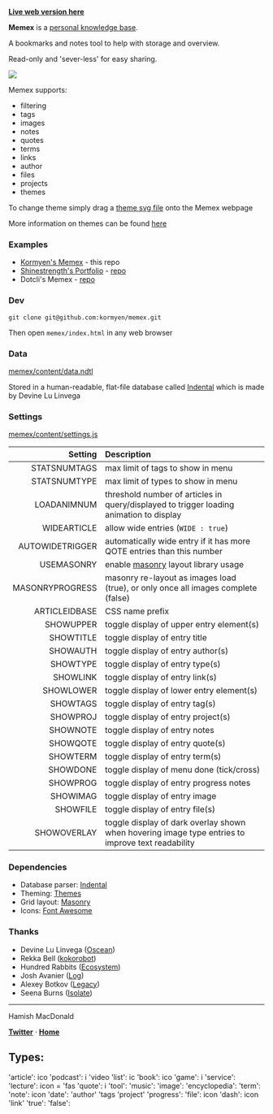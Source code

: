 [**Live web version here**](https://kormyen.github.io/memex/)

**Memex** is a [personal knowledge base](https://scholar.colorado.edu/csci_techreports/931/).

A bookmarks and notes tool to help with storage and overview.

Read-only and 'sever-less' for easy sharing.

<img src='https://raw.githubusercontent.com/kormyen/memex/master/PREVIEW.jpg'/>

Memex supports:

- filtering
- tags
- images
- notes
- quotes
- terms
- links
- author
- files
- projects
- themes

To change theme simply drag a [theme svg file](https://github.com/hundredrabbits/Themes/tree/master/themes) onto the Memex webpage

More information on themes can be found [here](https://github.com/hundredrabbits/Themes)

### Examples

- [Kormyen's Memex](https://kormyen.github.io/memex/) - this repo
- [Shinestrength's Portfolio](http://www.shinestrength.xyz/) - [repo](https://github.com/shinestrength/memex)
- Dotcli's Memex - [repo](https://github.com/dotcli/memex)

### Dev
```
git clone git@github.com:kormyen/memex.git
```

Then open `memex/index.html` in any web browser

### Data

[memex/content/data.ndtl](content/data.ndtl)

Stored in a human-readable, flat-file database called [Indental](https://wiki.xxiivv.com/#indental) which is made by Devine Lu Linvega

### Settings

[memex/content/settings.js](content/settings.js)

|         Setting | Description                                                                                       |
| --------------: | :------------------------------------------------------------------------------------------------ |
|    STATSNUMTAGS | max limit of tags to show in menu                                                                 |
|    STATSNUMTYPE | max limit of types to show in menu                                                                |
|     LOADANIMNUM | threshold number of articles in query/displayed to trigger loading animation to display           |
|     WIDEARTICLE | allow wide entries (`WIDE : true`)                                                                |
| AUTOWIDETRIGGER | automatically wide entry if it has more QOTE entries than this number                             |
|      USEMASONRY | enable [masonry](https://masonry.desandro.com/) layout library usage                              |
| MASONRYPROGRESS | masonry re-layout as images load (true), or only once all images complete (false)                 |
|   ARTICLEIDBASE | CSS name prefix                                                                                   |
|       SHOWUPPER | toggle display of upper entry element(s)                                                          |
|       SHOWTITLE | toggle display of entry title                                                                     |
|        SHOWAUTH | toggle display of entry author(s)                                                                 |
|        SHOWTYPE | toggle display of entry type(s)                                                                   |
|        SHOWLINK | toggle display of entry link(s)                                                                   |
|       SHOWLOWER | toggle display of lower entry element(s)                                                          |
|        SHOWTAGS | toggle display of entry tag(s)                                                                    |
|        SHOWPROJ | toggle display of entry project(s)                                                                |
|        SHOWNOTE | toggle display of entry notes                                                                     |
|        SHOWQOTE | toggle display of entry quote(s)                                                                  |
|        SHOWTERM | toggle display of entry term(s)                                                                   |
|        SHOWDONE | toggle display of menu done (tick/cross)                                                          |
|        SHOWPROG | toggle display of entry progress notes                                                            |
|        SHOWIMAG | toggle display of entry image                                                                     |
|        SHOWFILE | toggle display of entry file(s)                                                                   |
|     SHOWOVERLAY | toggle display of dark overlay shown when hovering image type entries to improve text readability |

### Dependencies

- Database parser: [Indental](https://wiki.xxiivv.com/#indental)
- Theming: [Themes](https://github.com/hundredrabbits/Themes)
- Grid layout: [Masonry](https://masonry.desandro.com/)
- Icons: [Font Awesome](https://fontawesome.com/)

### Thanks

- Devine Lu Linvega ([Oscean](https://github.com/XXIIVV/Oscean))
- Rekka Bell ([kokorobot](https://github.com/rekkabell/kokorobot))
- Hundred Rabbits ([Ecosystem](https://github.com/hundredrabbits))
- Josh Avanier ([Log](https://github.com/joshavanier/log))
- Alexey Botkov ([Legacy](https://github.com/nomand/Legacy))
- Seena Burns ([Isolate](https://github.com/seenaburns/isolate))

---

Hamish MacDonald

**[Twitter](https://twitter.com/kormyen)** &middot; **[Home](https://kor.nz)**

## Types: 
 'article': ico
 'podcast': i
 'video
 'list': ic
 'book': ico
 'game': i
 'service': 
 'lecture': icon = 'fas 
 'quote': i
 'tool': 
 'music':
 'image':
 'encyclopedia':
 'term': 
 'note': icon 
 'date':
 'author'
 'tags
 'project'
 'progress':
 'file': icon 
 'dash': icon 
 'link'
 'true':
 'false': 